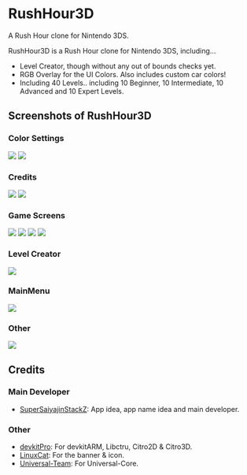 # RushHour3D
A Rush Hour clone for Nintendo 3DS.

RushHour3D is a Rush Hour clone for Nintendo 3DS, including...

* Level Creator, though without any out of bounds checks yet.
* RGB Overlay for the UI Colors. Also includes custom car colors!
* Including 40 Levels.. including 10 Beginner, 10 Intermediate, 10 Advanced and 10 Expert Levels.

## Screenshots of RushHour3D
### Color Settings
![](https://github.com/Universal-Team/RushHour3D/blob/master/screenshots/color_settings.png) ![](https://github.com/Universal-Team/RushHour3D/blob/master/screenshots/rgb_overlay.png)

### Credits
![](https://github.com/Universal-Team/RushHour3D/blob/master/screenshots/credits.png) ![](https://github.com/Universal-Team/RushHour3D/blob/master/screenshots/developed_by.png)

### Game Screens
![](https://github.com/Universal-Team/RushHour3D/blob/master/screenshots/level_select.png) ![](https://github.com/Universal-Team/RushHour3D/blob/master/screenshots/level_select_2.png) ![](https://github.com/Universal-Team/RushHour3D/blob/master/screenshots/game_screen.png) ![](https://github.com/Universal-Team/RushHour3D/blob/master/screenshots/game_sub.png)

### Level Creator
![](https://github.com/Universal-Team/RushHour3D/blob/master/screenshots/level_creator.png)

### MainMenu
![](https://github.com/Universal-Team/RushHour3D/blob/master/screenshots/mainmenu.png)

### Other
![](https://github.com/Universal-Team/RushHour3D/blob/master/screenshots/ui_settings.png)


## Credits
### Main Developer
- [SuperSaiyajinStackZ](https://github.com/SuperSaiyajinStackZ): App idea, app name idea and main developer.

### Other
- [devkitPro](https://github.com/devkitPro): For devkitARM, Libctru, Citro2D & Citro3D.
- [LinuxCat](https://github.com/L-i-n-u-x-C-a-t): For the banner & icon.
- [Universal-Team](https://github.com/Universal-Team): For Universal-Core.